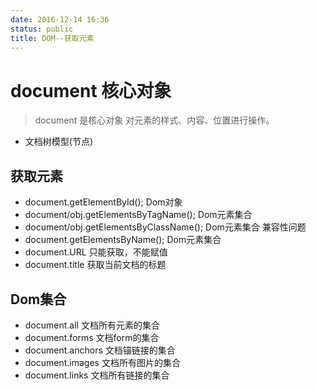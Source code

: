 ```yaml
---
date: 2016-12-14 16:36
status: public
title: DOM--获取元素
---
```


# document 核心对象
> document 是核心对象 对元素的样式、内容、位置进行操作。
* 文档树模型(节点)
## 获取元素
* document.getElementById();   Dom对象
* document/obj.getElementsByTagName();   Dom元素集合
* document/obj.getElementsByClassName();   Dom元素集合   兼容性问题
* document.getElementsByName();   Dom元素集合
* document.URL 只能获取，不能赋值
* document.title 获取当前文档的标题
## Dom集合
* document.all     文档所有元素的集合
* document.forms   文档form的集合
* document.anchors 文档锚链接的集合
* document.images 文档所有图片的集合
* document.links  文档所有链接的集合